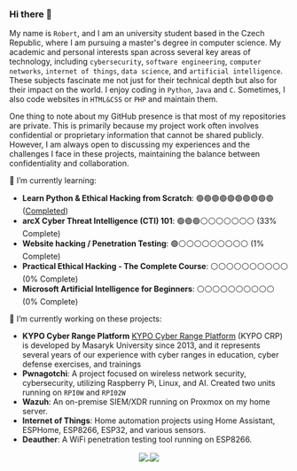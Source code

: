 ### Hi there 👋
 My name is `Robert`, and I am an university student based in the Czech Republic, where I am pursuing a master's degree in computer science. My academic and personal interests span across several key areas of technology, including `cybersecurity`, `software engineering`, `computer networks`, `internet of things`, `data science`, and `artificial intelligence`. These subjects fascinate me not just for their technical depth but also for their impact on the world. I enjoy coding in `Python`, `Java` and `C`. Sometimes, I also code websites in `HTML&CSS` or `PHP` and maintain them.
 
One thing to note about my GitHub presence is that most of my repositories are private. This is primarily because my project work often involves confidential or proprietary information that cannot be shared publicly. However, I am always open to discussing my experiences and the challenges I face in these projects, maintaining the balance between confidentiality and collaboration.

🌱 I’m currently learning:
- **Learn Python & Ethical Hacking from Scratch**: 🟢🟢🟢🟢🟢🟢🟢🟢🟢🟢 ([Completed](./media/eh_cert.pdf))
- **arcX Cyber Threat Intelligence (CTI) 101**: 🟢🟢🟢⚪️⚪️⚪️⚪️⚪️⚪️⚪️ (33% Complete)
- **Website hacking / Penetration Testing**: 🟢⚪️⚪️⚪️⚪️⚪️⚪️⚪️⚪️⚪️ (1% Complete)
- **Practical Ethical Hacking - The Complete Course**: ⚪️⚪️⚪️⚪️⚪️⚪️⚪️⚪️⚪️⚪️ (0% Complete)
- **Microsoft Artificial Intelligence for Beginners**: ⚪️⚪️⚪️⚪️⚪️⚪️⚪️⚪️⚪️⚪️ (0% Complete)

🔭 I’m currently working on these projects:
- **KYPO Cyber Range Platform**
[KYPO Cyber Range Platform](https://crp.kypo.muni.cz/) (KYPO CRP) is developed by Masaryk University since 2013, and it represents several years of our experience with cyber ranges in education, cyber defense exercises, and trainings
- **Pwnagotchi**:
A project focused on wireless network security, cybersecurity, utilizing Raspberry Pi, Linux, and AI. Created two units running on `RPI0W` and `RPI02W`
- **Wazuh**:
An on-premise SIEM/XDR running on Proxmox on my home server.
- **Internet of Things**:
Home automation projects using Home Assistant, ESPHome, ESP8266, ESP32, and various sensors.
- **Deauther**:
A WiFi penetration testing tool running on ESP8266.




<p align="center">
  <a href="https://github.com/prer00DEV">
  <img align="center" src="https://github-readme-stats.vercel.app/api?username=prer00DEV&count_private=true&show_icons=true&theme=gruvbox"/>
  <img align="center" src="https://github-readme-stats.vercel.app/api/top-langs/?username=prer00DEV&layout=compact&theme=gruvbox">
  </a>
</p>

<!--
**prer00DEV/prer00dev** is a ✨ _special_ ✨ repository because its `README.md` (this file) appears on your GitHub profile.

Here are some ideas to get you started:

- 🔭 I’m currently working on ...
- 🌱 I’m currently learning ...
- 👯 I’m looking to collaborate on ...
- 🤔 I’m looking for help with ...
- 💬 Ask me about ...
- 📫 How to reach me: ...
- 😄 Pronouns: ...
- ⚡ Fun fact: ...
-->

